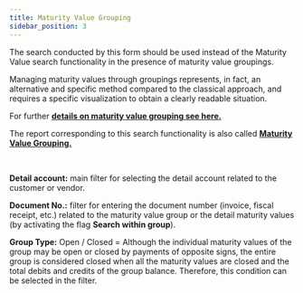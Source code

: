 ```yaml
---
title: Maturity Value Grouping
sidebar_position: 3
---
```


The search conducted by this form should be used instead of the Maturity Value search functionality in the presence of maturity value groupings.

Managing maturity values through groupings represents, in fact, an alternative and specific method compared to the classical approach, and requires a specific visualization to obtain a clearly readable situation.

For further **[details on maturity value grouping see here.](/docs/finance-area/ledger-records/records/ledger-record)**

The report corresponding to this search functionality is also called **[Maturity Value Grouping.](/docs/finance-area/maturity-values/reports/maturity-value-grouping)**

 

**Detail account:** main filter for selecting the detail account related to the customer or vendor.

**Document No.:** filter for entering the document number (invoice, fiscal receipt, etc.) related to the maturity value group or the detail maturity values (by activating the flag **Search within group**).

**Group Type:** Open / Closed = Although the individual maturity values of the group may be open or closed by payments of opposite signs, the entire group is considered closed when all the maturity values are closed and the total debits and credits of the group balance. Therefore, this condition can be selected in the filter.